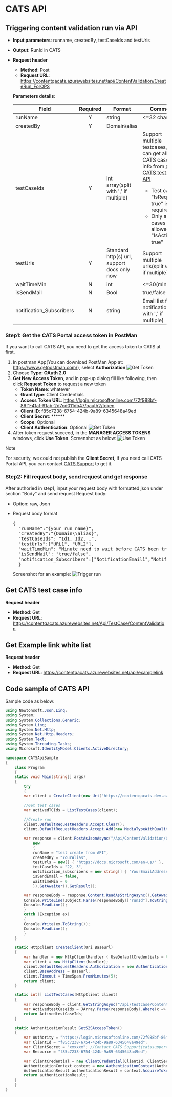 # CATS API

## Triggering content validation run via API

- **Input parameters**: runname, createdBy, testCaseIds and testUrls
- **Output**: RunId in CATS
- **Request header**
    - **Method**: Post
    - **Request URL**: https://contentqacats.azurewebsites.net/api/ContentValidation/CreateRun_ForOPS

    **Parameters details**:
    
	|Field    |Required |Format   |Comment  |
	|---------|:--------:|---------|---------|
	|runName  |Y| string  |<=32 chars|
	|createdBy|Y| Domain\\alias |         |
	|testCaseIds |Y|  int array(split with ',' if multiple) | Support multiple testcases, you can get all the CATS cases info from [Get CATS test case API](#get-cats-test-case-info)  <br> <ul><li>Test case - "IsRequired: true" is required</li><li>Only active cases is allowed - "IsActive: true" </li> </ul>     |
	|testUrls    |Y|  Standard http(s) url, support docs only now |   Support multiple urls(split with ',' if multiple)    |
	|waitTimeMin  |N| int  |<=30(min)|
	|isSendMail   |N| Bool  |true/false|
	|notification_Subscribers|N|string|Email list for notification(split with ',' if multiple)|

### Step1: Get the CATS Portal access token in PostMan

If you want to call CATS API, you need to get the access token to CATS at first. 
1. In postman App(You can download PostMan App at: https://www.getpostman.com/), select **Authorization** 
![Get Token](../Images/GetToken.png)
2. Choose **Type: OAuth 2.0**
3. **Get New Access Token**, and in pop-up dialog fill like following, then click **Request Token** to request a new token
	- **Token Name**: whatever
	- **Grant type**: Client Credentials
	- **Access Token URL**: https://login.microsoftonline.com/72f988bf-86f1-41af-91ab-2d7cd011db47/oauth2/token
	- **Client ID**: f85c7238-6754-424b-9a89-6345648a49ed
	- **Client Secret**: ******
	- **Scope**: Optional
	- **Client Authentication**: Optional
    ![Get Token](../Images/RequestToken.png)
4. After token request succeed, in the **MANAGER ACCESS TOKENS** windows, click **Use Token**. Screenshot as below:
![Use Token](../Images/UseToken.png)


> [!Note] 
> For security, we could not publish the **Client Secret**, if you need call CATS Portal API, you can contact [CATS Support](catssupport@microsoft.com) to get it. 

### Step2: Fill request body, send request and get response
After authoried in step1, input your request body with formatted json under section “Body” and send request
Request body:
- Option: raw, Json
- Request body format
    <pre>{
    "runName":"{your run name}",
    "createdBy":"{Domain\\alias}",
    "testCaseIds": "Id1, Id2, …",
    "testUrls":["URL1", "URL2"],
    "waitTimeMin": "Minute need to wait before CATS been trigger after create",
    "isSendMail": "true/false",
    "notification_Subscribers":["NotificationEmail1","NotificationEmail2"]
    }</pre>

    Screenshot for an example:
    ![Trigger run](../Images/CreateRun.png)


## Get CATS test case info
**Request header**
- **Method**: Get
- **Request URL**: https://contentqacats.azurewebsites.net/Api/TestCase/ContentValidation


## Get Example link white list
**Request header**
- **Method**: Get
- **Request URL**: https://contentqacats.azurewebsites.net/api/examplelink

## Code sample of CATS API 
Sample code as below:

```C#
using Newtonsoft.Json.Linq;
using System;
using System.Collections.Generic;
using System.Linq;
using System.Net.Http;
using System.Net.Http.Headers;
using System.Text;
using System.Threading.Tasks;
using Microsoft.IdentityModel.Clients.ActiveDirectory;

namespace CATSApiSample
{
	class Program
	{
	static void Main(string[] args)
	{
		try
		{
		var client = CreateClient(new Uri("https://contentqacats-dev.azurewebsites.net/"));

		//Get test cases
        var activedTCIds = ListTestCases(client);
		
		//Create run
		client.DefaultRequestHeaders.Accept.Clear();
		client.DefaultRequestHeaders.Accept.Add(new MediaTypeWithQualityHeaderValue("application/json"));

		var response = client.PostAsJsonAsync("/Api/ContentValidation/CreateRun_ForOPS",
			new
			{
			runName = "test create from API",
			createdBy = "YourAlias",
			testUrls = new[] { "https://docs.microsoft.com/en-us/" },
			testCaseIds = "22, 3",
			notification_subscribers = new string[] { "YourEmailAddress" },
			isSendEmail = false,
			waitTimeMin = 0
			}).GetAwaiter().GetResult();

		var responseBody = response.Content.ReadAsStringAsync().GetAwaiter().GetResult();
		Console.WriteLine(JObject.Parse(responseBody)["runId"].ToString());
		Console.ReadLine();
		}
		catch (Exception ex)
		{
		Console.Write(ex.ToString());
		Console.ReadLine();
		}
	}

	static HttpClient CreateClient(Uri Baseurl)
	{
		var handler = new HttpClientHandler { UseDefaultCredentials = true };
		var client = new HttpClient(handler);
		client.DefaultRequestHeaders.Authorization = new AuthenticationHeaderValue("Bearer", GetS2SAccessToken().AccessToken);
		client.BaseAddress = Baseurl;
		client.Timeout = TimeSpan.FromMinutes(5);
		return client;
	}

	static int[] ListTestCases(HttpClient client)
	{
		var responseBody = client.GetStringAsync("/api/testcase/ContentValidation").GetAwaiter().GetResult();
		var ActivedtestCaseIds = JArray.Parse(responseBody).Where(x => Convert.ToInt32(x["IsActive"]) == 1).Select(x => Convert.ToInt32(x["Id"])).ToArray();
		return ActivedtestCaseIds;
	}

	static AuthenticationResult GetS2SAccessToken()
	{
		var Authority = "https://login.microsoftonline.com/72f988bf-86f1-41af-91ab-2d7cd011db47";
		var ClientId = "f85c7238-6754-424b-9a89-6345648a49ed";
		var ClientSecret = "xxxxxx"; //Contact CATS Support(catssupport@microsoft.com) to get ClientSecret
		var Resource = "f85c7238-6754-424b-9a89-6345648a49ed";

		var clientCredential = new ClientCredential(ClientId, ClientSecret);
		AuthenticationContext context = new AuthenticationContext(Authority, false);
		AuthenticationResult authenticationResult = context.AcquireTokenAsync(Resource, clientCredential).GetAwaiter().GetResult();
		return authenticationResult;
	}
	}
}
```
